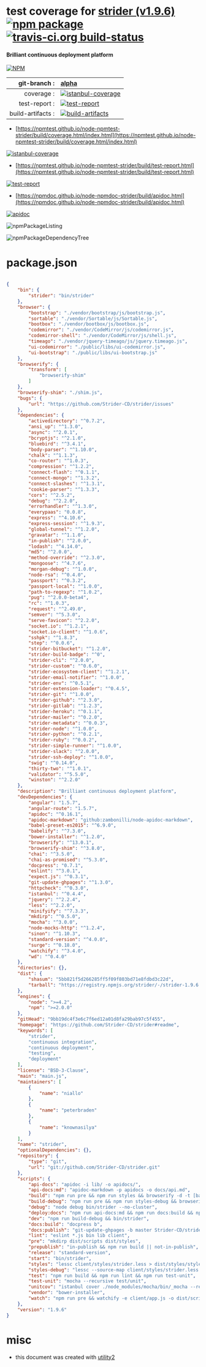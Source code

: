 # test coverage for  [strider (v1.9.6)](https://github.com/Strider-CD/strider#readme)  [![npm package](https://img.shields.io/npm/v/npmtest-strider.svg?style=flat-square)](https://www.npmjs.org/package/npmtest-strider) [![travis-ci.org build-status](https://api.travis-ci.org/npmtest/node-npmtest-strider.svg)](https://travis-ci.org/npmtest/node-npmtest-strider)
#### Brilliant continuous deployment platform

[![NPM](https://nodei.co/npm/strider.png?downloads=true&downloadRank=true&stars=true)](https://www.npmjs.com/package/strider)

| git-branch : | [alpha](https://github.com/npmtest/node-npmtest-strider/tree/alpha)|
|--:|:--|
| coverage : | [![istanbul-coverage](https://npmtest.github.io/node-npmtest-strider/build/coverage.badge.svg)](https://npmtest.github.io/node-npmtest-strider/build/coverage.html/index.html)|
| test-report : | [![test-report](https://npmtest.github.io/node-npmtest-strider/build/test-report.badge.svg)](https://npmtest.github.io/node-npmtest-strider/build/test-report.html)|
| build-artifacts : | [![build-artifacts](https://npmtest.github.io/node-npmtest-strider/glyphicons_144_folder_open.png)](https://github.com/npmtest/node-npmtest-strider/tree/gh-pages/build)|

- [https://npmtest.github.io/node-npmtest-strider/build/coverage.html/index.html](https://npmtest.github.io/node-npmtest-strider/build/coverage.html/index.html)

[![istanbul-coverage](https://npmtest.github.io/node-npmtest-strider/build/screenCapture.buildCi.browser.%252Ftmp%252Fbuild%252Fcoverage.lib.html.png)](https://npmtest.github.io/node-npmtest-strider/build/coverage.html/index.html)

- [https://npmtest.github.io/node-npmtest-strider/build/test-report.html](https://npmtest.github.io/node-npmtest-strider/build/test-report.html)

[![test-report](https://npmtest.github.io/node-npmtest-strider/build/screenCapture.buildCi.browser.%252Ftmp%252Fbuild%252Ftest-report.html.png)](https://npmtest.github.io/node-npmtest-strider/build/test-report.html)

- [https://npmdoc.github.io/node-npmdoc-strider/build/apidoc.html](https://npmdoc.github.io/node-npmdoc-strider/build/apidoc.html)

[![apidoc](https://npmdoc.github.io/node-npmdoc-strider/build/screenCapture.buildCi.browser.%252Ftmp%252Fbuild%252Fapidoc.html.png)](https://npmdoc.github.io/node-npmdoc-strider/build/apidoc.html)

![npmPackageListing](https://npmtest.github.io/node-npmtest-strider/build/screenCapture.npmPackageListing.svg)

![npmPackageDependencyTree](https://npmtest.github.io/node-npmtest-strider/build/screenCapture.npmPackageDependencyTree.svg)



# package.json

```json

{
    "bin": {
        "strider": "bin/strider"
    },
    "browser": {
        "bootstrap": "./vendor/bootstrap/js/bootstrap.js",
        "sortable": "./vendor/Sortable/js/Sortable.js",
        "bootbox": "./vendor/bootbox/js/bootbox.js",
        "codemirror": "./vendor/CodeMirror/js/codemirror.js",
        "codemirror-shell": "./vendor/CodeMirror/js/shell.js",
        "timeago": "./vendor/jquery-timeago/js/jquery.timeago.js",
        "ui-codemirror": "./public/libs/ui-codemirror.js",
        "ui-bootstrap": "./public/libs/ui-bootstrap.js"
    },
    "browserify": {
        "transform": [
            "browserify-shim"
        ]
    },
    "browserify-shim": "./shim.js",
    "bugs": {
        "url": "https://github.com/Strider-CD/strider/issues"
    },
    "dependencies": {
        "activedirectory": "^0.7.2",
        "ansi_up": "^1.3.0",
        "async": "^2.0.1",
        "bcryptjs": "^2.1.0",
        "bluebird": "^3.4.1",
        "body-parser": "^1.10.0",
        "chalk": "^1.1.3",
        "co-router": "^1.0.3",
        "compression": "^1.2.2",
        "connect-flash": "^0.1.1",
        "connect-mongo": "^1.3.2",
        "connect-slashes": "^1.3.1",
        "cookie-parser": "^1.3.3",
        "cors": "^2.5.2",
        "debug": "^2.2.0",
        "errorhandler": "^1.3.0",
        "everypaas": "0.0.8",
        "express": "^4.10.6",
        "express-session": "^1.9.3",
        "global-tunnel": "^1.2.0",
        "gravatar": "^1.1.0",
        "in-publish": "^2.0.0",
        "lodash": "^4.14.0",
        "md5": "^2.0.0",
        "method-override": "^2.3.0",
        "mongoose": "^4.7.6",
        "morgan-debug": "^1.0.0",
        "node-rsa": "^0.4.0",
        "passport": "^0.3.2",
        "passport-local": "^1.0.0",
        "path-to-regexp": "^1.0.2",
        "pug": "^2.0.0-beta4",
        "rc": "^1.0.3",
        "request": "^2.49.0",
        "semver": "^5.3.0",
        "serve-favicon": "^2.2.0",
        "socket.io": "^1.2.1",
        "socket.io-client": "^1.0.6",
        "sshpk": "^1.8.3",
        "step": "^0.0.6",
        "strider-bitbucket": "^1.2.0",
        "strider-build-badge": "^0",
        "strider-cli": "^2.0.0",
        "strider-custom": "^0.6.0",
        "strider-ecosystem-client": "^1.2.1",
        "strider-email-notifier": "^1.0.0",
        "strider-env": "^0.5.1",
        "strider-extension-loader": "^0.4.5",
        "strider-git": "^1.0.0",
        "strider-github": "^2.3.0",
        "strider-gitlab": "^1.2.3",
        "strider-heroku": "^0.1.1",
        "strider-mailer": "^0.2.0",
        "strider-metadata": "^0.0.3",
        "strider-node": "^1.0.0",
        "strider-python": "^0.2.1",
        "strider-ruby": "^0.0.2",
        "strider-simple-runner": "^1.0.0",
        "strider-slack": "^2.0.0",
        "strider-ssh-deploy": "^1.0.0",
        "swig": "^0.14.0",
        "thirty-two": "^1.0.1",
        "validator": "^5.5.0",
        "winston": "^2.2.0"
    },
    "description": "Brilliant continuous deployment platform",
    "devDependencies": {
        "angular": "1.5.7",
        "angular-route": "1.5.7",
        "apidoc": "^0.16.1",
        "apidoc-markdown": "github:zambonilli/node-apidoc-markdown",
        "babel-preset-es2015": "^6.9.0",
        "babelify": "^7.3.0",
        "bower-installer": "^1.2.0",
        "browserify": "^13.0.1",
        "browserify-shim": "^3.8.0",
        "chai": "^3.5.0",
        "chai-as-promised": "^5.3.0",
        "docpress": "0.7.1",
        "eslint": "^3.0.1",
        "expect.js": "^0.3.1",
        "git-update-ghpages": "^1.3.0",
        "httpcheck": "^0.3.0",
        "istanbul": "^0.4.4",
        "jquery": "^2.2.4",
        "less": "^2.2.0",
        "minifyify": "^7.3.3",
        "mkdirp": "^0.5.0",
        "mocha": "^3.0.0",
        "node-mocks-http": "^1.2.4",
        "sinon": "^1.10.3",
        "standard-version": "^4.0.0",
        "surge": "^0.18.0",
        "watchify": "^3.4.0",
        "wd": "^0.4.0"
    },
    "directories": {},
    "dist": {
        "shasum": "5bb821f5d266285ff5f09f803bd71e8fdbd3c22d",
        "tarball": "https://registry.npmjs.org/strider/-/strider-1.9.6.tgz"
    },
    "engines": {
        "node": ">=4.2",
        "npm": ">=2.0.0"
    },
    "gitHead": "9bb19dc4f3e6c7f6ed12a01d8fa29bab97c5f455",
    "homepage": "https://github.com/Strider-CD/strider#readme",
    "keywords": [
        "strider",
        "continuous integration",
        "continuous deployment",
        "testing",
        "deployment"
    ],
    "license": "BSD-3-Clause",
    "main": "main.js",
    "maintainers": [
        {
            "name": "niallo"
        },
        {
            "name": "peterbraden"
        },
        {
            "name": "knownasilya"
        }
    ],
    "name": "strider",
    "optionalDependencies": {},
    "repository": {
        "type": "git",
        "url": "git://github.com/Strider-CD/strider.git"
    },
    "scripts": {
        "api-docs": "apidoc -i lib/ -o apidocs/",
        "api-docs:md": "apidoc-markdown -p apidocs -o docs/api.md",
        "build": "npm run pre && npm run styles && browserify -d -t [babelify --presets [ es2015 ] --only client] -p [minifyify --output dist/scripts/bundle.map] -e client/app.js -o dist/scripts/app.js",
        "build-debug": "npm run pre && npm run styles-debug && browserify -d -t [babelify --presets [ es2015 ] --only client] -e client/app.js -o dist/scripts/app.js",
        "debug": "node debug bin/strider --no-cluster",
        "deploy:docs": "npm run api-docs:md && npm run docs:build && npm run docs:publish",
        "dev": "npm run build-debug && bin/strider",
        "docs:build": "docpress b",
        "docs:publish": "git-update-ghpages -b master Strider-CD/strider-cd.github.com _docpress",
        "lint": "eslint *.js bin lib client",
        "pre": "mkdirp dist/scripts dist/styles",
        "prepublish": "in-publish && npm run build || not-in-publish",
        "release": "standard-version",
        "start": "bin/strider",
        "styles": "lessc client/styles/strider.less > dist/styles/styles.css",
        "styles-debug": "lessc --source-map client/styles/strider.less dist/styles/styles.css",
        "test": "npm run build && npm run lint && npm run test-unit",
        "test-unit": "mocha --recursive test/unit",
        "unitcov": "istanbul cover ./node_modules/mocha/bin/_mocha --recursive test/unit",
        "vendor": "bower-installer",
        "watch": "npm run pre && watchify -e client/app.js -o dist/scripts/app.js"
    },
    "version": "1.9.6"
}
```



# misc
- this document was created with [utility2](https://github.com/kaizhu256/node-utility2)
